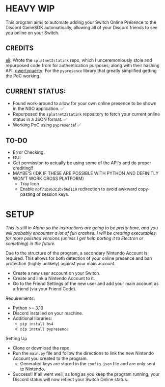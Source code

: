 # HEAVY WIP
This program aims to automate adding your Switch Online Presence to the Discord GameSDK automatically, allowing all of your Discord friends to see you online on your Switch.

## CREDITS
[eli](https://github.com/frozenpandaman): Wrote the `splatnet2statink` repo, which I unceremoniously stole and repurposed code from for authentication purposes; along with their hashing API.
[qwertyquerty](https://github.com/qwertyquerty): For the `pypresence` library that greatly simplified getting the PoC working.

## CURRENT STATUS:
* Found work-around to allow for your own online presence to be shown in the NSO application. ✅
* Repurposed the `splatnet2statink` repository to fetch your current online status in a JSON format. ✅
* Working PoC using `pypresence`! ✅

## TO-DO
* Error Checking.
* GUI
* Get permission to actually be using some of the API's and do proper crediting!!
* MAYBE'S (IDK IF THESE ARE POSSIBLE WITH PYTHON AND DEFINITLY WON'T WORK CROSS PLATFORM)
  * Tray Icon
  * Enable `npf71b963c1b7b6d119` redirection to avoid awkward copy-pasting of session keys.

# SETUP
*This is still in Alpha so the instructions are going to be pretty bare, and you will probably encounter a lot of fun crashes. I will be creating executables for more polished versions (unless I get help porting it to Electron or something) in the future.*

Due to the structure of the program, a secondary Nintendo Account is required. This allows for both detection of your online presence and ban protection (highly unlikely) against your main account.
* Create a new user account on your Switch.
* Create and link a Nintendo Account to it.
* Go to the Friend Settings of the new user and add your main account as a friend (via your Friend Code).

Requirements:
* Python >= 3.10
* Discord installed on your machine.
* Additional libraries:
  * `pip install bs4`
  * `pip install pypresence`

Setting Up
* Clone or download the repo.
* Run the `main.py` file and follow the directions to link the new Nintendo Account you created to the program.
  * Generated keys are stored in the `config.json` file and are only sent to Nintendo.
* Success!! If all went well, as long as you keep the program running, your Discord status will now reflect your Switch Online status. 
